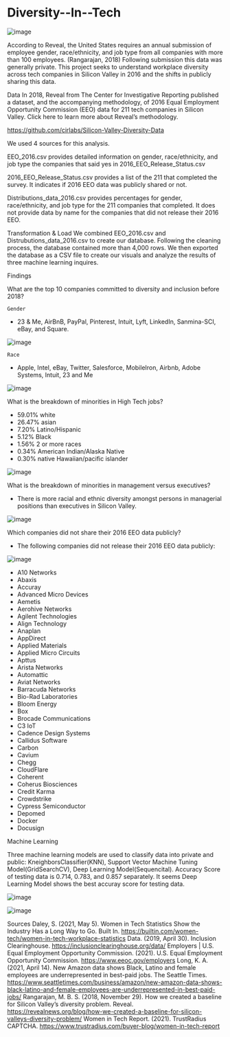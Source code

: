 # Diversity--In--Tech

 
![image](https://user-images.githubusercontent.com/79819331/131016171-21aeb493-f43c-41cd-83a8-3865d8a09bad.png)





According to Reveal, the United States requires an annual submission of employee gender, race/ethnicity,  and job type from all companies with more than 100 employees. (Rangarajan, 2018) Following submission this data was generally private. This project seeks to understand workplace diversity across tech companies in Silicon Valley in 2016 and the shifts in publicly sharing this data. 

Data 
In 2018, Reveal from The Center for Investigative Reporting published a dataset, and the accompanying methodology, of 2016 Equal Employment Opportunity Commission (EEO) data for 211 tech companies in Silicon Valley. Click here to learn more about Reveal’s methodology.

https://github.com/cirlabs/Silicon-Valley-Diversity-Data 

We used 4 sources for this analysis. 

EEO_2016.csv provides detailed information on gender, race/ethnicity, and job type the companies that said yes in 2016_EEO_Release_Status.csv

2016_EEO_Release_Status.csv provides a list of the 211 that completed the survey. It indicates if 2016 EEO data was publicly shared or not. 

Distributions_data_2016.csv provides percentages for gender, race/ethnicity, and job type for the 211 companies that completed. It does not provide data by name for the companies that did not release their 2016 EEO. 

Transformation & Load
We combined EEO_2016.csv and Distrubutions_data_2016.csv to create our database. Following the cleaning process, the database contained more than 4,000 rows. We then exported the database as a CSV file to create our visuals and analyze the results of three machine learning inquires.



Findings 

What are the top 10 companies committed to diversity and inclusion before 2018?

	Gender
* 23 & Me, AirBnB, PayPal, Pinterest, Intuit, Lyft, LinkedIn, Sanmina-SCI, eBay, and Square. 


![image](https://user-images.githubusercontent.com/79819331/131013687-1e9c73fd-5cec-4b89-b706-b517da1d9b6e.png)


	Race 
* Apple, Intel, eBay, Twitter, Salesforce, MobileIron, Airbnb, 	   Adobe Systems, Intuit, 23 and Me

![image](https://user-images.githubusercontent.com/79819331/131013559-7d3edfb5-7000-4d60-8152-6156226b8c27.png)




What is the breakdown of minorities in High Tech jobs?
* 59.01% white
* 26.47% asian 
* 7.20% Latino/Hispanic
* 5.12% Black
* 1.56% 2 or more races 
* 0.34% American Indian/Alaska Native
* 0.30% native Hawaiian/pacific islander 

![image](https://user-images.githubusercontent.com/79819331/131014074-617b9df6-1e13-4cf5-b673-69719fabbd3e.png)

What is the breakdown of minorities in management versus executives?
* There is more racial and ethnic diversity amongst persons in managerial positions than executives in Silicon Valley. 

![image](https://user-images.githubusercontent.com/79819331/131016498-e43d39a0-1f73-43ae-a33c-fcefb855e625.png)

Which companies did not share their 2016 EEO data publicly? 
* The following companies did not release their 2016 EEO data publicly:


![image](https://user-images.githubusercontent.com/79819331/131015513-7af2b6ac-e260-4528-b861-0e27b4f9fce1.png)


* A10 Networks 
* Abaxis 
* Accuray 
* Advanced Micro Devices 
* Aemetis 
* Aerohive Networks 
* Agilent Technologies 
* Align Technology 
* Anaplan
* AppDirect
* Applied Materials
* Applied Micro Circuits
* Apttus
* Arista Networks
* Automattic
* Aviat Networks
* Barracuda Networks
* Bio-Rad Laboratories
* Bloom Energy
* Box
* Brocade Communications
* C3 IoT
* Cadence Design Systems
* Callidus Software
* Carbon
* Cavium
* Chegg
* CloudFlare
* Coherent
* Coherus Biosciences
* Credit Karma
* Crowdstrike
* Cypress Semiconductor
* Depomed
* Docker
* Docusign




Machine Learning


Three machine learning models are used to classify data into private and public: KneighborsClassifier(KNN), Support Vector Machine Tuning Model(GridSearchCV), Deep Learning Model(Sequencital). Accuracy Score of testing data is 0.714, 0.783, and 0.857 separately. It seems Deep Learning Model shows the best accuray score for testing data.

![image](https://user-images.githubusercontent.com/79819331/131016559-3c9bc871-4868-46bb-941c-d1a8b20c9dd8.png)


![image](https://user-images.githubusercontent.com/79819331/131016043-4e659970-b1b0-4763-b3d0-214423b359b3.png)


Sources 
Daley, S. (2021, May 5). Women in Tech Statistics Show the Industry Has a Long Way to Go. Built In. https://builtin.com/women-tech/women-in-tech-workplace-statistics 
Data. (2019, April 30). Inclusion Clearinghouse. https://inclusionclearinghouse.org/data/
Employers | U.S. Equal Employment Opportunity Commission. (2021). U.S. Equal Employment Opportunity Commission. https://www.eeoc.gov/employers 
Long, K. A. (2021, April 14). New Amazon data shows Black, Latino and female employees are underrepresented in best-paid jobs. The Seattle Times. https://www.seattletimes.com/business/amazon/new-amazon-data-shows-black-latino-and-female-employees-are-underrepresented-in-best-paid-jobs/ 
Rangarajan, M. B. S. (2018, November 29). How we created a baseline for Silicon Valley’s diversity problem. Reveal. https://revealnews.org/blog/how-we-created-a-baseline-for-silicon-valleys-diversity-problem/ 
Women in Tech Report. (2021). TrustRadius CAPTCHA. https://www.trustradius.com/buyer-blog/women-in-tech-report 






